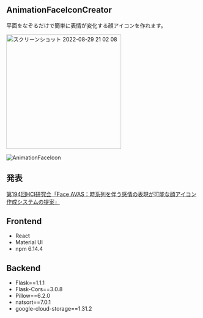 ## AnimationFaceIconCreator
平面をなぞるだけで簡単に表情が変化する顔アイコンを作れます。

<img width="300" alt="スクリーンショット 2022-08-29 21 02 08" src="https://user-images.githubusercontent.com/19424097/187196877-7a962ff1-1a72-423d-a316-74c050d52275.png">

![AnimationFaceIcon](https://storage.googleapis.com/faceicons/face-2cfec043dd6236d0a5842f7f4cdaa4fcaefbd7f26ebc8c2a3469fe50.gif)

## 発表
[第194回HCI研究会「Face AVAS：時系列を伴う感情の表現が可能な顔アイコン作成システムの提案」](https://ipsj.ixsq.nii.ac.jp/ej/index.php?active_action=repository_view_main_item_detail&page_id=13&block_id=8&item_id=212294&item_no=1)

## Frontend
- React
- Material UI
- npm 6.14.4

## Backend
- Flask==1.1.1
- Flask-Cors==3.0.8
- Pillow==6.2.0
- natsort==7.0.1
- google-cloud-storage==1.31.2
